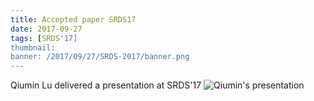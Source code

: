 ```yaml
---
title: Accepted paper SRDS17
date: 2017-09-27
tags: [SRDS'17]
thumbnail: 
banner: /2017/09/27/SRDS-2017/banner.png
---
```

Qiumin Lu delivered a presentation at SRDS'17
![Qiumin's presentation](/2017/09/27/SRDS-2017/presentation.jpg)